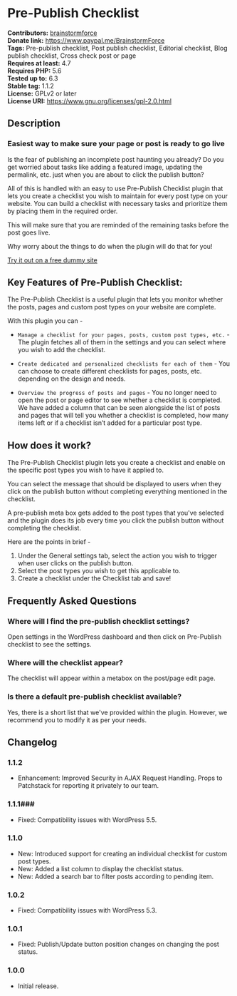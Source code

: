 # Pre-Publish Checklist #
**Contributors:** [brainstormforce](https://profiles.wordpress.org/brainstormforce)  
**Donate link:** https://www.paypal.me/BrainstormForce  
**Tags:** Pre-publish checklist, Post publish checklist, Editorial checklist, Blog publish checklist, Cross check post or page  
**Requires at least:** 4.7  
**Requires PHP:** 5.6  
**Tested up to:** 6.3  
**Stable tag:** 1.1.2  
**License:** GPLv2 or later  
**License URI:** https://www.gnu.org/licenses/gpl-2.0.html  

## Description ##
### Easiest way to make sure your page or post is ready to go live ###

Is the fear of publishing an incomplete post haunting you already? Do you get worried about tasks like adding a featured image, updating the permalink, etc. just when you are about to click the publish button?

All of this is handled with an easy to use Pre-Publish Checklist plugin that lets you create a checklist you wish to maintain for every post type on your website. You can build a checklist with necessary tasks and prioritize them by placing them in the required order.

This will make sure that you are reminded of the remaining tasks before the post goes live.

Why worry about the things to do when the plugin will do that for you!

[Try it out on a free dummy site](https://bsf.io/pre-publish-checklist-demo)

## Key Features of Pre-Publish Checklist: ##

The Pre-Publish Checklist is a useful plugin that lets you monitor whether the posts, pages and custom post types on your website are complete.

With this plugin you can -

- `Manage a checklist for your pages, posts, custom post types, etc.` - The plugin fetches all of them in the settings and you can select where you wish to add the checklist.

- `Create dedicated and personalized checklists for each of them` - You can choose to create different checklists for pages, posts, etc. depending on the design and needs.

- `Overview the progress of posts and pages` - You no longer need to open the post or page editor to see whether a checklist is completed. We have added a column that can be seen alongside the list of posts and pages that will tell you whether a checklist is completed, how many items left or if a checklist isn’t added for a particular post type.

## How does it work? ##
	
The Pre-Publish Checklist plugin lets you create a checklist and enable on the specific post types you wish to have it applied to.

You can select the message that should be displayed to users when they click on the publish button without completing everything mentioned in the checklist.

A pre-publish meta box gets added to the post types that you've selected and the plugin does its job every time you click the publish button without completing the checklist.

Here are the points in brief -

1. Under the General settings tab, select the action you wish to trigger when user clicks on the publish button.
2. Select the post types you wish to get this applicable to.
3. Create a checklist under the Checklist tab and save!

## Frequently Asked Questions ##

### Where will I find the pre-publish checklist settings? ###
Open settings in the WordPress dashboard and then click on Pre-Publish checklist to see the settings.

### Where will the checklist appear? ###
The checklist will appear within a metabox on the post/page edit page.

### Is there a default pre-publish checklist available? ###
Yes, there is a short list that we've provided within the plugin. However, we recommend you to modify it as per your needs.

## Changelog ##

### 1.1.2 ### 
- Enhancement: Improved Security in AJAX Request Handling. Props to Patchstack for reporting it privately to our team.

### 1.1.1### 
- Fixed: Compatibility issues with WordPress 5.5.

### 1.1.0 ###
- New: Introduced support for creating an individual checklist for custom post types.
- New: Added a list column to display the checklist status.
- New: Added a search bar to filter posts according to pending item.

### 1.0.2 ###
- Fixed: Compatibility issues with WordPress 5.3.

### 1.0.1 ###
- Fixed: Publish/Update button position changes on changing the post status.

### 1.0.0 ###
- Initial release.
